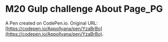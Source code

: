 # M20 Gulp challenge About Page_PG

A Pen created on CodePen.io. Original URL: [https://codepen.io/Appollyana/pen/YzaBrBo](https://codepen.io/Appollyana/pen/YzaBrBo).

